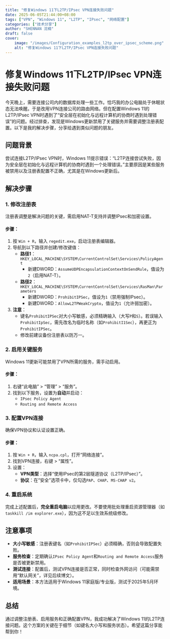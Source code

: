 ```yaml
---
title: "修复Windows 11下L2TP/IPsec VPN连接失败问题"
date: 2025-06-05T21:44:00+08:00
tags: ["VPN", "Windows 11", "L2TP", "IPsec", "网络配置"]
categories: ["技术分享"]
author: "SHENNAN 沈楠"
draft: false
cover:
    image: "/images/Configuration_examples_l2tp_over_ipsec_scheme.png" 
    alt: "修复Windows 11下L2TP/IPsec VPN连接失败问题"
---
```


# 修复Windows 11下L2TP/IPsec VPN连接失败问题

今天晚上，需要连接公司内的数据库处理一些工作。恰巧我的办公电脑处于休眠状态无法唤醒。于是改用VPN连接公司的路由网络。但在配置Windows 11的L2TP/IPsec VPN时遇到了“安全层在初始化与远程计算机的协商时遇到处理错误”的问题。经过排查，发现是Windows更新禁用了关键服务并需要调整注册表配置。以下是我的解决步骤，分享给遇到类似问题的朋友。

## 问题背景

尝试连接L2TP/IPsec VPN时，Windows 11提示错误：“L2TP连接尝试失败，因为安全层在初始化与远程计算机的协商时遇到一个处理错误。”主要原因是某些服务被禁用以及注册表配置不正确，尤其是在Windows更新后。

## 解决步骤

### 1. 修改注册表

注册表调整是解决问题的关键，需启用NAT-T支持并调整IPsec和加密设置。

#### 步骤：
1. 按 `Win + R`，输入 `regedit.exe`，启动注册表编辑器。
2. 导航到以下路径并创建/修改键值：
   - **路径1**：`HKEY_LOCAL_MACHINE\SYSTEM\CurrentControlSet\Services\PolicyAgent`
     - 新建DWORD：`AssumeUDPEncapsulationContextOnSendRule`，值设为`2`（启用NAT-T）。
   - **路径2**：`HKEY_LOCAL_MACHINE\SYSTEM\CurrentControlSet\Services\RasMan\Parameters`
     - 新建DWORD：`ProhibitIPSec`，值设为`1`（禁用强制IPsec）。
     - 新建DWORD：`AllowL2TPWeakCrypto`，值设为`1`（允许弱加密）。
3. **注意**：
   - 键名`ProhibitIPSec`对大小写敏感，必须精确输入（大写`P`和`S`）。若误输入`ProhibitIpSec`，需先改名为临时名称（如`ProhibitI1Sec`），再更正为`ProhibitIPSec`。
   - 修改前建议备份注册表以防万一。

### 2. 启用关键服务

Windows 11更新可能禁用了VPN所需的服务，需手动启用。

#### 步骤：
1. 右键“此电脑” > “管理” > “服务”。
2. 找到以下服务，设置为**自动**并启动：
   - `IPsec Policy Agent`
   - `Routing and Remote Access`

### 3. 配置VPN连接

确保VPN协议和认证设置正确。

#### 步骤：
1. 按 `Win + R`，输入 `ncpa.cpl`，打开“网络连接”。
2. 找到VPN连接，右键 > “属性”。
3. 设置：
   - **VPN类型**：选择“使用IPsec的第2层隧道协议（L2TP/IPsec）”。
   - **协议**：在“安全”选项卡中，仅勾选`PAP`、`CHAP`、`MS-CHAP v2`。

### 4. 重启系统

完成上述配置后，**完全重启电脑**以应用更改。不要使用批处理重启资源管理器（如`taskkill /im explorer.exe`），因为这不足以生效系统级修改。

## 注意事项

- **大小写敏感**：注册表键名（如`ProhibitIPSec`）必须精确，否则会导致配置失败。
- **服务检查**：定期确认`IPsec Policy Agent`和`Routing and Remote Access`服务是否被更新禁用。
- **测试连接**：配置后，测试VPN连接是否正常，同时检查外网访问（可能需禁用“默认网关”，详见后续博文）。
- **适用场景**：本方法适用于Windows 11家庭版/专业版，测试于2025年5月环境。

## 总结

通过调整注册表、启用服务和正确配置VPN，我成功解决了Windows 11的L2TP连接问题。这个方案的关键在于细节（如键名大小写和服务状态）。希望这篇分享能帮到你！